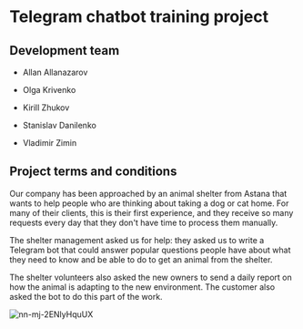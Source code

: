 # Telegram chatbot training project
## Development team
- Allan Allanazarov

- Olga Krivenko

- Kirill Zhukov

- Stanislav Danilenko

- Vladimir Zimin

## Project terms and conditions
Our company has been approached by an animal shelter from Astana that wants to help people who are thinking about taking a dog or cat home. For many of their clients, this is their first experience, and they receive so many requests every day that they don't have time to process them manually.

The shelter management asked us for help: they asked us to write a Telegram bot that could answer popular questions people have about what they need to know and be able to do to get an animal from the shelter.

The shelter volunteers also asked the new owners to send a daily report on how the animal is adapting to the new environment. The customer also asked the bot to do this part of the work.

![nn-mj-2ENlyHquUX](https://github.com/Vladimir-Zimin226/animal-shelter/assets/144342441/b2d0c3bc-25ae-4d7f-a149-84b3dddcf68a) 
